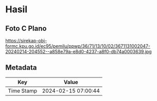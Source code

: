 # Hasil

## Foto C Plano

https://sirekap-obj-formc.kpu.go.id/ec95/pemilu/ppwp/36/71/13/10/02/3671131002047-20240214-204552--a858e79a-e8d0-4237-a8f0-db74a0003639.jpg


## Metadata

| Key        | Value               |
| ---------- | ------------------- |
| Time Stamp | 2024-02-15 07:00:44 |



